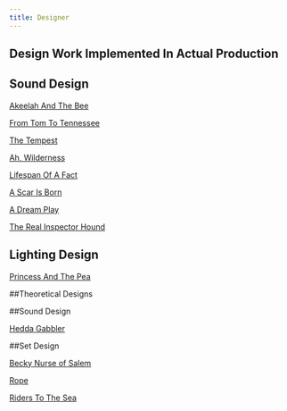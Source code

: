 ```yaml
---
title: Designer
---
```



## Design Work Implemented In Actual Production

## Sound Design


[Akeelah And The Bee](./AkeelahAndTheBee)

[From Tom To Tennessee](./FromTomToTennessee)

[The Tempest](./TheTempest)

[Ah, Wilderness](./AhWilderness)

[Lifespan Of A Fact](./LifespanOfAFact)

[A Scar Is Born](./AScarIsBorn)

[A Dream Play](./ADreamPlay)

[The Real Inspector Hound](./TheRealInspectorHound)

## Lighting Design

[Princess And The Pea](./PrincessAndThePea)

##Theoretical Designs

##Sound Design

[Hedda Gabbler](./HeddaGabbler)

##Set Design

[Becky Nurse of Salem](./BeckyNurseOfSalem)

[Rope](./Rope)

[Riders To The Sea](./RidersToTheSea)





